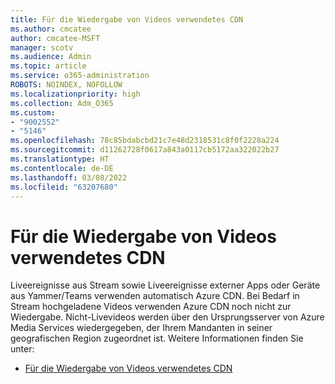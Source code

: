 ```yaml
---
title: Für die Wiedergabe von Videos verwendetes CDN
ms.author: cmcatee
author: cmcatee-MSFT
manager: scotv
ms.audience: Admin
ms.topic: article
ms.service: o365-administration
ROBOTS: NOINDEX, NOFOLLOW
ms.localizationpriority: high
ms.collection: Adm_O365
ms.custom:
- "9002552"
- "5146"
ms.openlocfilehash: 78c85bdabcbd21c7e48d2318531c8f0f2228a224
ms.sourcegitcommit: d11262728f0617a843a0117cb5172aa322022b27
ms.translationtype: HT
ms.contentlocale: de-DE
ms.lasthandoff: 03/08/2022
ms.locfileid: "63207680"
---
```

# <a name="cdn-used-for-video-playback"></a>Für die Wiedergabe von Videos verwendetes CDN

Liveereignisse aus Stream sowie Liveereignisse externer Apps oder Geräte aus Yammer/Teams verwenden automatisch Azure CDN. Bei Bedarf in Stream hochgeladene Videos verwenden Azure CDN noch nicht zur Wiedergabe. Nicht-Livevideos werden über den Ursprungsserver von Azure Media Services wiedergegeben, der Ihrem Mandanten in seiner geografischen Region zugeordnet ist. Weitere Informationen finden Sie unter:

- [Für die Wiedergabe von Videos verwendetes CDN](https://docs.microsoft.com/stream/network-overview#cdn-used-for-video-playback)
